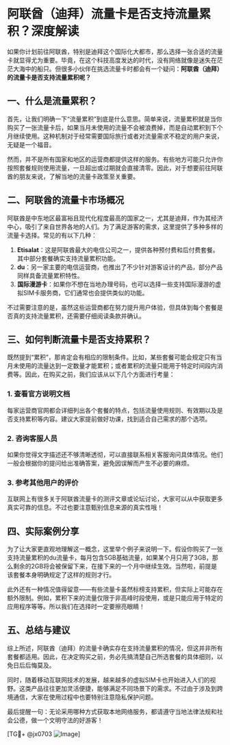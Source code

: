 # 阿联酋（迪拜）流量卡是否支持流量累积？深度解读

如果你计划前往阿联酋，特别是迪拜这个国际化大都市，那么选择一张合适的流量卡就显得尤为重要。毕竟，在这个科技高度发达的时代，没有网络就像是迷失在茫茫大海中的船只。但很多小伙伴在挑选流量卡时都会有一个疑问：**阿联酋（迪拜）的流量卡是否支持流量累积呢？**

## 一、什么是流量累积？

首先，让我们明确一下“流量累积”到底是什么意思。简单来说，流量累积就是当你购买了一张流量卡后，如果当月未使用的流量不会被浪费掉，而是自动累积到下个月继续使用。这种机制对于经常需要国际旅行或者对流量需求不稳定的用户来说，无疑是一个福音。

然而，并不是所有国家和地区的运营商都提供这样的服务。有些地方可能只允许你按照套餐规则使用流量，一旦超出或过期就会直接清零。因此，对于想要前往阿联酋的朋友来说，了解当地的流量卡政策至关重要。

## 二、阿联酋的流量卡市场概况

阿联酋是中东地区最富裕且现代化程度最高的国家之一，尤其是迪拜，作为其经济中心，吸引了来自世界各地的人们。为了满足游客的需求，这里提供了多种多样的流量卡选择。常见的有以下几种：

1. **Etisalat**：这是阿联酋最大的电信公司之一，提供各种预付费和后付费套餐。其中部分套餐确实支持流量累积功能。
2. **du**：另一家主要的电信运营商，也推出了不少针对游客设计的产品，部分产品同样具备流量累积特性。
3. **国际漫游卡**：如果你不想在当地办理号码，也可以选择一些支持国际漫游的虚拟SIM卡服务商，它们通常也会提供类似的功能。

不过需要注意的是，虽然这些运营商都在努力提升用户体验，但具体到每个套餐是否真的支持流量累积，还需要仔细阅读条款并确认。

## 三、如何判断流量卡是否支持累积？

既然提到“累积”，那肯定会有相应的限制条件。比如，某些套餐可能会规定只有当月未使用的流量达到一定数量才能累积；或者累积的流量只能用于特定时间段内消费等。因此，在购买之前，我们应该从以下几个方面进行考量：

### 1. 查看官方说明文档
每家运营商官网都会详细列出各个套餐的特点，包括流量使用规则、有效期以及是否支持累积等内容。建议大家提前做好功课，找到适合自己需求的那个选项。

### 2. 咨询客服人员
如果你觉得文字描述还不够清晰透彻，可以直接联系相关客服询问具体情况。他们一般会根据你的提问给出准确答案，避免因误解而产生不必要的麻烦。

### 3. 参考其他用户的评价
互联网上有很多关于阿联酋流量卡的测评文章或论坛讨论，大家可以从中获取更多真实可靠的信息。不过也要注意甄别信息来源的真实性哦！

## 四、实际案例分享

为了让大家更直观地理解这一概念，这里举个例子来说明一下。假设你购买了一张支持流量累积的du流量卡，每月包含5GB基础流量，如果某个月只用了3GB，那么剩余的2GB将会被保留下来，在接下来的一个月中继续生效。当然啦，前提是该套餐本身明确规定了这样的规则才行。

此外还有一种情况值得留意——有些流量卡虽然标榜支持累积，但实际上可能存在额外限制。例如，累积下来的流量仅限于非高峰时段使用，或是只能应用于特定的应用程序等等。所以我们在选择时一定要擦亮眼睛！

## 五、总结与建议

综上所述，阿联酋（迪拜）的流量卡确实存在支持流量累积的情况，但这并非所有套餐都适用。因此，在决定购买之前，务必先搞清楚自己所选套餐的具体细则，以免日后后悔莫及。

同时，随着移动互联网技术的发展，越来越多的虚拟SIM卡也开始进入人们的视野。这类产品往往更加灵活便捷，能够满足不同场景下的需求。不过由于涉及到跨境通信，大家在使用过程中也要特别注意隐私保护问题。

最后提醒一句：无论采用哪种方式获取本地网络服务，都请遵守当地法律法规和社会公德，做一个文明守法的好游客！

[TG💪+ @jx0703 ![Image](https://github.com/user-attachments/assets/dbca1d08-cadb-493c-b0ec-ad6f7a83f270)]